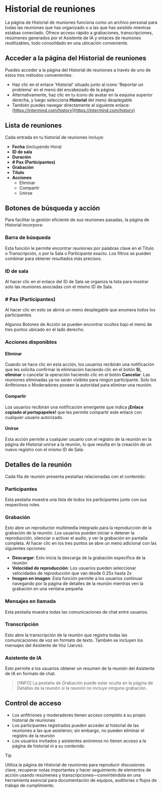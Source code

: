 # Historial de reuniones

La página de Historial de reuniones funciona como un archivo personal para todas las reuniones que has organizado o a las que has asistido mientras estabas conectado. Ofrece acceso rápido a grabaciones, transcripciones, resúmenes generados por el Asistente de IA y enlaces de reuniones reutilizables, todo consolidado en una ubicación conveniente.

## Acceder a la página del Historial de reuniones

Puedes acceder a la página del Historial de reuniones a través de uno de estos tres métodos convenientes:

- Haz clic en el enlace 'Historial' situado junto al icono 'Reportar un problema' en el menú del encabezado de la página
- Alternativamente, haz clic en tu icono de avatar en la esquina superior derecha, y luego selecciona **Historial** del menú desplegable
- También puedes navegar directamente al siguiente enlace: [https://intermind.com/history](https://intermind.com/history)

## Lista de reuniones

Cada entrada en tu historial de reuniones incluye:

- **Fecha** (incluyendo Hora)
- **ID de sala**
- **Duración**
- **# Pax (Participantes)**
- **Grabación**
- **Título**
- **Acciones**
  - Eliminar
  - Compartir
  - Unirse

## Botones de búsqueda y acción

Para facilitar la gestión eficiente de sus reuniones pasadas, la página de Historial incorpora:

### Barra de búsqueda

Esta función le permite encontrar reuniones por palabras clave en el Título o Transcripción, o por la Sala o Participante exacto. Los filtros se pueden combinar para obtener resultados más precisos.

### ID de sala

Al hacer clic en el enlace del ID de Sala se organiza la lista para mostrar solo las reuniones asociadas con el mismo ID de Sala.

### # Pax (Participantes)

Al hacer clic en esto se abrirá un menú desplegable que enumera todos los participantes.

Algunos Botones de Acción se pueden encontrar ocultos bajo el menú de tres puntos ubicado en el lado derecho.

### Acciones disponibles

#### Eliminar

Cuando se hace clic en esta acción, los usuarios recibirán una notificación que les solicita confirmar la eliminación haciendo clic en el botón **Sí, eliminar** o cancelar la operación haciendo clic en el botón **Cancelar**. Las reuniones eliminadas ya no serán visibles para ningún participante. Solo los Anfitriones o Moderadores poseen la autoridad para eliminar una reunión.

#### Compartir

Los usuarios recibirán una notificación emergente que indica **¡Enlace copiado al portapapeles!** que les permite compartir este enlace con cualquier usuario autorizado.

#### Unirse

Esta acción permite a cualquier usuario con el registro de la reunión en la página de Historial unirse a la reunión, lo que resulta en la creación de un nuevo registro con el mismo ID de Sala.

## Detalles de la reunión

Cada fila de reunión presenta pestañas relacionadas con el contenido:

### Participantes

Esta pestaña muestra una lista de todos los participantes junto con sus respectivos roles.

### Grabación

Esto abre un reproductor multimedia integrado para la reproducción de la grabación de la reunión. Los usuarios pueden iniciar o detener la reproducción, silenciar o activar el audio, y ver la grabación en pantalla completa. Al hacer clic en los tres puntos se abre un menú adicional con las siguientes opciones:

- **Descargar**: Esto inicia la descarga de la grabación específica de la reunión
- **Velocidad de reproducción**: Los usuarios pueden seleccionar velocidades de reproducción que van desde 0.25x hasta 2x
- **Imagen en imagen**: Esta función permite a los usuarios continuar navegando por la página de detalles de la reunión mientras ven la grabación en una ventana pequeña

### Mensajes en llamada

Esta pestaña muestra todas las comunicaciones de chat entre usuarios.

### Transcripción

Esto abre la transcripción de la reunión que registra todas las comunicaciones de voz en formato de texto. También se incluyen los mensajes del Asistente de Voz (Jarvis).

### Asistente de IA

Esto permite a los usuarios obtener un resumen de la reunión del Asistente de IA en formato de chat.

> [!INFO]
> La pestaña de Grabación puede estar oculta en la página de Detalles de la reunión si la reunión no incluye ninguna grabación.

## Control de acceso

- Los anfitriones y moderadores tienen acceso completo a su propio historial de reuniones
- Los participantes registrados pueden acceder al historial de las reuniones a las que asistieron; sin embargo, no pueden eliminar el registro de la reunión
- Los usuarios invitados y asistentes anónimos no tienen acceso a la página de historial ni a su contenido

> [!TIP]
> Utiliza la página de Historial de reuniones para reproducir discusiones clave, recuperar notas importantes y hacer seguimiento de elementos de acción usando resúmenes y transcripciones—convirtiéndola en una herramienta esencial para documentación de equipos, auditorías o flujos de trabajo de cumplimiento.